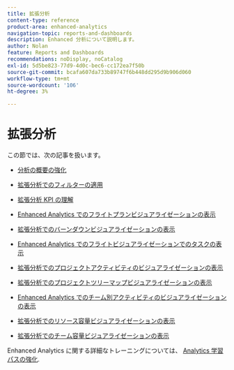 ```yaml
---
title: 拡張分析
content-type: reference
product-area: enhanced-analytics
navigation-topic: reports-and-dashboards
description: Enhanced 分析について説明します。
author: Nolan
feature: Reports and Dashboards
recommendations: noDisplay, noCatalog
exl-id: 5d5be823-77d9-4d0c-bec6-cc172ea7f50b
source-git-commit: bcafa607da733b89747f6b448dd295d9b906d060
workflow-type: tm+mt
source-wordcount: '106'
ht-degree: 3%

---
```


# 拡張分析

この節では、次の記事を扱います。

* [分析の概要の強化](../enhanced-analytics/enhanced-analytics-overview.md)
* [拡張分析でのフィルターの適用](../enhanced-analytics/use-enhanced-analytics-filters.md)
* [拡張分析 KPI の理解](../enhanced-analytics/understand-enhanced-analytics-kpis.md)
* [Enhanced Analytics でのフライトプランビジュアライゼーションの表示](../enhanced-analytics/flight-plan-overview.md)
* [拡張分析でのバーンダウンビジュアライゼーションの表示](../enhanced-analytics/burndown-overview.md)
* [Enhanced Analytics でのフライトビジュアライゼーションでのタスクの表示](../enhanced-analytics/tasks-in-flight-overview.md)
* [拡張分析でのプロジェクトアクティビティのビジュアライゼーションの表示](../enhanced-analytics/project-activity-overview.md)
* [拡張分析でのプロジェクトツリーマップビジュアライゼーションの表示](../enhanced-analytics/project-treemap-overview.md)
* [Enhanced Analytics でのチーム別アクティビティのビジュアライゼーションの表示](../enhanced-analytics/activity-by-team-overview.md)
* [拡張分析でのリソース容量ビジュアライゼーションの表示](../enhanced-analytics/resource-capacity-overview.md)
* [拡張分析でのチーム容量ビジュアライゼーションの表示](../enhanced-analytics/team-capacity-overview.md)
  <!--* [View Enhanced analytics visualizations by duration](../enhanced-analytics/view-enhanced-analytics-charts-duration.md)-->

  <!--
  <li data-mc-conditions="QuicksilverOrClassic.Draft mode"><a href="../enhanced-analytics/trend-views-overview.md" class="MCXref xref" xrefformat="{para}">Trend views overview</a> </li>
  -->

Enhanced Analytics に関する詳細なトレーニングについては、 [Analytics 学習パスの強化](https://one.workfront.com/s/enhanced-analytics-program).

